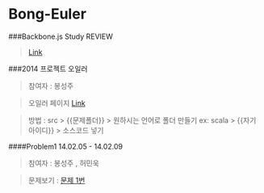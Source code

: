 Bong-Euler
==========

###Backbone.js Study REVIEW

> [Link](https://github.com/bongsungju/Bong-Euler/blob/master/BBStudy.md) 


###2014 프로젝트 오일러

> 참여자 : 봉성주

> 오일러 페이지 [Link](http://euler.synap.co.kr/)


> 방법 : src > {{문제폴더}} > 원하시는 언어로 폴더 만들기 ex: scala > {{자기 아이디}} > 소스코드 넣기

####Problem1 14.02.05 - 14.02.09

> 참여자 : 봉성주 , 허민욱

> 문제보기 : [문제 1번](https://github.com/bongsungju/Bong-Euler/tree/master/src/prob_1)


